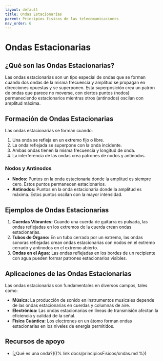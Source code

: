 ```yaml
---
layout: default
title: Ondas Estacionarias
parent: Principios fisicos de las telecomunicaciones
nav_order: 6
---
```


# Ondas Estacionarias

## ¿Qué son las Ondas Estacionarias?
Las ondas estacionarias son un tipo especial de ondas que se forman cuando dos ondas de la misma frecuencia y amplitud se propagan en direcciones opuestas y se superponen. Esta superposición crea un patrón de ondas que parece no moverse, con ciertos puntos (nodos) permaneciendo estacionarios mientras otros (antinodos) oscilan con amplitud máxima.

## Formación de Ondas Estacionarias
Las ondas estacionarias se forman cuando:
1. Una onda se refleja en un extremo fijo o libre.
2. La onda reflejada se superpone con la onda incidente.
3. Ambas ondas tienen la misma frecuencia y longitud de onda.
4. La interferencia de las ondas crea patrones de nodos y antinodos.

### Nodos y Antinodos
- **Nodos:** Puntos en la onda estacionaria donde la amplitud es siempre cero. Estos puntos permanecen estacionarios.
- **Antinodos:** Puntos en la onda estacionaria donde la amplitud es máxima. Estos puntos oscilan con la mayor intensidad.

## Ejemplos de Ondas Estacionarias
1. **Cuerdas Vibrantes:** Cuando una cuerda de guitarra es pulsada, las ondas reflejadas en los extremos de la cuerda crean ondas estacionarias.
2. **Tubos de Órgano:** En un tubo cerrado por un extremo, las ondas sonoras reflejadas crean ondas estacionarias con nodos en el extremo cerrado y antinodos en el extremo abierto.
3. **Ondas en el Agua:** Las ondas reflejadas en los bordes de un recipiente con agua pueden formar patrones estacionarios visibles.

## Aplicaciones de las Ondas Estacionarias
Las ondas estacionarias son fundamentales en diversos campos, tales como:
- **Música:** La producción de sonido en instrumentos musicales depende de las ondas estacionarias en cuerdas y columnas de aire.
- **Electrónica:** Las ondas estacionarias en líneas de transmisión afectan la eficiencia y calidad de la señal.
- **Física Cuántica:** Los electrones en un átomo forman ondas estacionarias en los niveles de energía permitidos.

## Recursos de apoyo
- [¿Qué es una onda?]({% link docs/principiosFisicos/ondas.md %})
